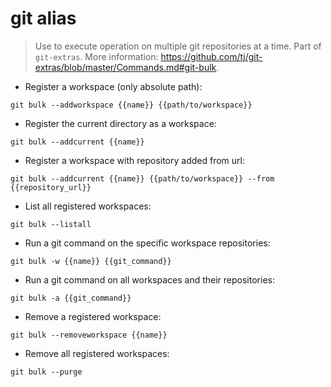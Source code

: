 # git alias

> Use to execute operation on multiple git repositories at a time.
> Part of `git-extras`.
> More information: <https://github.com/tj/git-extras/blob/master/Commands.md#git-bulk>.

- Register a workspace (only absolute path):

`git bulk --addworkspace {{name}} {{path/to/workspace}}`

- Register the current directory as a workspace:

`git bulk --addcurrent {{name}}`

- Register a workspace with repository added from url:

`git bulk --addcurrent {{name}} {{path/to/workspace}} --from {{repository_url}}`

- List all registered workspaces:

`git bulk --listall`

- Run a git command on the specific workspace repositories:

`git bulk -w {{name}} {{git_command}}`

- Run a git command on all workspaces and their repositories:

`git bulk -a {{git_command}}`

- Remove a registered workspace:

`git bulk --removeworkspace {{name}}`

- Remove all registered workspaces:

`git bulk --purge`